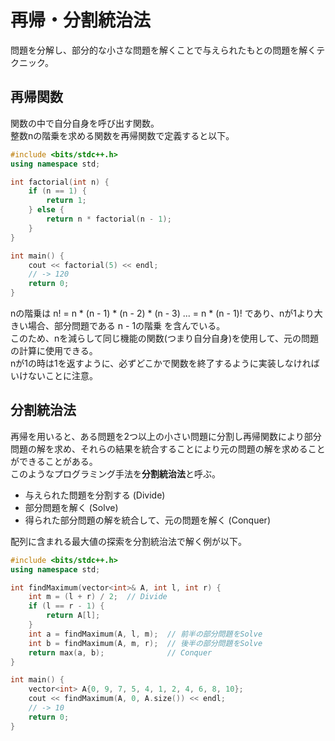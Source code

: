 # 再帰・分割統治法

問題を分解し、部分的な小さな問題を解くことで与えられたもとの問題を解くテクニック。  

## 再帰関数

関数の中で自分自身を呼び出す関数。  
整数nの階乗を求める関数を再帰関数で定義すると以下。  

```cpp
#include <bits/stdc++.h>
using namespace std;

int factorial(int n) {
    if (n == 1) {
        return 1;
    } else {
        return n * factorial(n - 1);
    }
}

int main() {
    cout << factorial(5) << endl;
    // -> 120
    return 0;
}
```

nの階乗は n! = n * (n - 1) * (n - 2) * (n - 3) ... = n * (n - 1)! であり、nが1より大きい場合、部分問題である n - 1の階乗 を含んでいる。  
このため、nを減らして同じ機能の関数(つまり自分自身)を使用して、元の問題の計算に使用できる。  
nが1の時は1を返すように、必ずどこかで関数を終了するように実装しなければいけないことに注意。

## 分割統治法

再帰を用いると、ある問題を2つ以上の小さい問題に分割し再帰関数により部分問題の解を求め、それらの結果を統合することにより元の問題の解を求めることができることがある。  
このようなプログラミング手法を**分割統治法**と呼ぶ。  

* 与えられた問題を分割する (Divide)
* 部分問題を解く (Solve)
* 得られた部分問題の解を統合して、元の問題を解く (Conquer)

配列に含まれる最大値の探索を分割統治法で解く例が以下。  

```cpp
#include <bits/stdc++.h>
using namespace std;

int findMaximum(vector<int>& A, int l, int r) {
    int m = (l + r) / 2;  // Divide
    if (l == r - 1) {
        return A[l];
    }
    int a = findMaximum(A, l, m);  // 前半の部分問題をSolve
    int b = findMaximum(A, m, r);  // 後半の部分問題をSolve
    return max(a, b);              // Conquer
}

int main() {
    vector<int> A{0, 9, 7, 5, 4, 1, 2, 4, 6, 8, 10};
    cout << findMaximum(A, 0, A.size()) << endl;
    // -> 10
    return 0;
}
```
